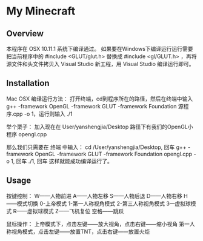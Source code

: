 # My Minecraft

## Overview

本程序在 OSX 10.11.1 系统下编译通过。
如果要在Windows下编译运行运行需要把当前程序中的 #include <GLUT/glut.h> 替换成 #include <gl/GLUT.h> ，再将源文件和头文件拷贝入 Visual Studio 新工程，用 Visual Studio 编译运行即可。

## Installation

Mac OSX 编译运行方法：
打开终端，cd到程序所在的路径，然后在终端中输入 g++ -framework OpenGL -framework GLUT -framework Foundation 源程序.cpp -o 1，运行则输入 ./1

举个栗子：
加入现在在 User/yanshengjia/Desktop 路径下有我们的OpenGL小程序 opengl.cpp

那么我们只需要在 终端 中输入：
cd /User/yanshengjia/Desktop, 回车
g++ -framework OpenGL -framework GLUT -framework Foundation opengl.cpp -o 1, 回车
./1, 回车
这样就能成功编译运行了。

## Usage

按键控制：
W——人物前进
A——人物左移
S——人物后退
D——人物右移
H——模式切换  0-上帝模式 1-第一人称视角模式 2-第三人称视角模式 3—虚拟球模式
R——虚拟球模式
Z——飞机复位
空格——跳跃

鼠标操作：
上帝模式下，点击左键——放大视角，点击右键——缩小视角
第一人称视角模式，点击左键——放置TNT，点击右键——放置火炬

